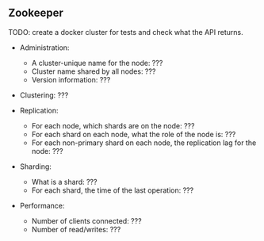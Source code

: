 ## Zookeeper
TODO: create a docker cluster for tests and check what the API returns.

* Administration:
  * A cluster-unique name for the node: ???
  * Cluster name shared by all nodes: ???
  * Version information: ???

* Clustering: ???

* Replication:
  * For each node, which shards are on the node: ???
  * For each shard on each node, what the role of the node is: ???
  * For each non-primary shard on each node, the replication lag for the node: ???

* Sharding:
  * What is a shard: ???
  * For each shard, the time of the last operation: ???

* Performance:
  * Number of clients connected: ???
  * Number of read/writes: ???
